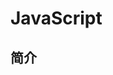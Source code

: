 <!--
 * @Author: your name
 * @Date: 2022-03-02 10:28:56
 * @LastEditTime: 2022-03-02 10:38:29
 * @LastEditors: Please set LastEditors
 * @Description: In User Settings Edit
 * @FilePath: /docs/01/javascript/README.md
-->
# JavaScript

## 简介

